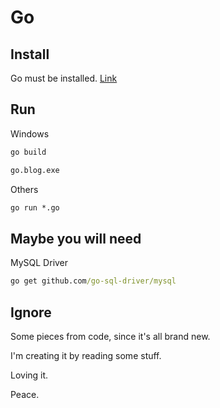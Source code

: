 # Go

## Install

Go must be installed. [Link](https://golang.org/)

## Run

Windows

```cmd
go build

go.blog.exe
```

Others

```cmd
go run *.go
```

## Maybe you will need

MySQL Driver

```cmd
go get github.com/go-sql-driver/mysql
```

## Ignore

Some pieces from code, since it's all brand new.

I'm creating it by reading some stuff.

Loving it.

Peace.
